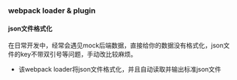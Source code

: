 ### webpack loader & plugin

#### json文件格式化
在日常开发中，经常会遇见mock后端数据，直接给你的数据没有格式化，json文件的key不带双引号等问题，手动改比较麻烦。
- 该webpack loader将json文件格式化，并且自动读取并输出标准json文件